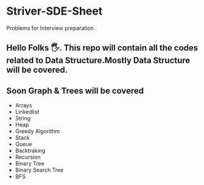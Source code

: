 # Striver-SDE-Sheet
Problems for Interview preparation .
## Hello Folks 🖐. This repo will contain all the codes related to Data Structure.Mostly Data Structure will be covered. 
## Soon Graph & Trees will be covered 

* Arrays
* Linkedlist
* String
* Heap 
* Greedy Algorithm
* Stack
* Queue
* Backtraking
* Recursion
* Binary Tree
* Binary Search Tree
* BFS

